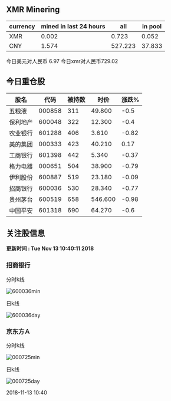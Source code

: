 ## XMR Minering

|currency|mined in last 24 hours|all|in pool|
|---|---|---|---|
|XMR|0.002|0.723|0.052|
|CNY|1.574|527.223|37.833|

今日美元对人民币 6.97	今日xmr对人民币729.02


## 今日重仓股 

|股名|代码|被持数|时价|涨跌%|
|---|---|---|---|---|
|五粮液|000858|311|49.800|-0.5|
|保利地产|600048|322|12.300|-0.4|
|农业银行|601288|406|3.610|-0.82|
|美的集团|000333|423|40.210|0.17|
|工商银行|601398|442|5.340|-0.37|
|格力电器|000651|504|38.900|-0.79|
|伊利股份|600887|519|23.180|-0.09|
|招商银行|600036|530|28.340|-0.77|
|贵州茅台|600519|658|546.600|-0.98|
|中国平安|601318|690|64.270|-0.6|

## 关注股信息
**更新时间 : Tue Nov 13 10:40:11 2018**
### 招商银行 
分时k线

![600036min](http://image.sinajs.cn/newchart/min/n/sh600036.gif)

日k线

![600036day](http://image.sinajs.cn/newchart/daily/n/sh600036.gif)

### 京东方Ａ 
分时k线

![000725min](http://image.sinajs.cn/newchart/min/n/sz000725.gif)

日k线

![000725day](http://image.sinajs.cn/newchart/daily/n/sz000725.gif)

2018-11-13 10:40